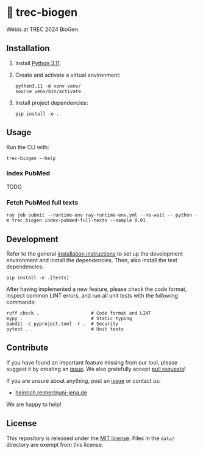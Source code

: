 # 🏥 trec-biogen

Webis at TREC 2024 BioGen.

## Installation

1. Install [Python 3.11](https://python.org/downloads/).
2. Create and activate a virtual environment:

    ```shell
    python3.11 -m venv venv/
    source venv/bin/activate
    ```

3. Install project dependencies:

    ```shell
    pip install -e .
    ```

## Usage

Run the CLI with:

```shell
trec-biogen --help
```

### Index PubMed

TODO

### Fetch PubMed full texts

```shell
ray job submit --runtime-env ray-runtime-env.yml --no-wait -- python -m trec_biogen index-pubmed-full-texts --sample 0.01
```

## Development

Refer to the general [installation instructions](#installation) to set up the development environment and install the dependencies.
Then, also install the test dependencies:

```shell
pip install -e .[tests]
```

After having implemented a new feature, please check the code format, inspect common LINT errors, and run all unit tests with the following commands:

```shell
ruff check .                   # Code format and LINT
mypy .                         # Static typing
bandit -c pyproject.toml -r .  # Security
pytest .                       # Unit tests
```

## Contribute

If you have found an important feature missing from our tool, please suggest it by creating an [issue](https://github.com/janheinrichmerker/trec-biogen/issues). We also gratefully accept [pull requests](https://github.com/janheinrichmerker/trec-biogen/pulls)!

If you are unsure about anything, post an [issue](https://github.com/janheinrichmerker/trec-biogen/issues/new) or contact us:

- [heinrich.reimer@uni-jena.de](mailto:heinrich.reimer@uni-jena.de)

We are happy to help!

## License

This repository is released under the [MIT license](LICENSE).
Files in the `data/` directory are exempt from this license.
